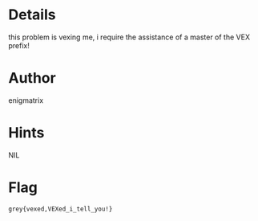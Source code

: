 # Details

this problem is vexing me, i require the assistance of a master of the VEX prefix!

# Author

enigmatrix

# Hints

NIL

# Flag

`grey{vexed,VEXed_i_tell_you!}`
